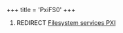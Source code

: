 +++
title = 'PxiFS0'
+++

1.  REDIRECT [Filesystem services
    PXI](Filesystem_services_PXI "wikilink")
